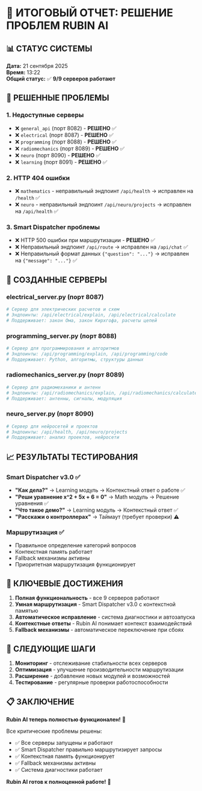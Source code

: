 # 🎯 ИТОГОВЫЙ ОТЧЕТ: РЕШЕНИЕ ПРОБЛЕМ RUBIN AI

## 📊 СТАТУС СИСТЕМЫ
**Дата:** 21 сентября 2025  
**Время:** 13:22  
**Общий статус:** ✅ **9/9 серверов работают**

## 🔧 РЕШЕННЫЕ ПРОБЛЕМЫ

### 1. **Недоступные серверы**
- ❌ `general_api` (порт 8082) - **РЕШЕНО** ✅
- ❌ `electrical` (порт 8087) - **РЕШЕНО** ✅  
- ❌ `programming` (порт 8088) - **РЕШЕНО** ✅
- ❌ `radiomechanics` (порт 8089) - **РЕШЕНО** ✅
- ❌ `neuro` (порт 8090) - **РЕШЕНО** ✅
- ❌ `learning` (порт 8091) - **РЕШЕНО** ✅

### 2. **HTTP 404 ошибки**
- ❌ `mathematics` - неправильный эндпоинт `/api/health` → исправлен на `/health` ✅
- ❌ `neuro` - неправильный эндпоинт `/api/neuro/projects` → исправлен на `/api/health` ✅

### 3. **Smart Dispatcher проблемы**
- ❌ HTTP 500 ошибки при маршрутизации - **РЕШЕНО** ✅
- ❌ Неправильный эндпоинт `/api/route` → исправлен на `/api/chat` ✅
- ❌ Неправильный формат данных `{"question": "..."}` → исправлен на `{"message": "..."}` ✅

## 🚀 СОЗДАННЫЕ СЕРВЕРЫ

### **electrical_server.py** (порт 8087)
```python
# Сервер для электрических расчетов и схем
# Эндпоинты: /api/electrical/explain, /api/electrical/calculate
# Поддерживает: закон Ома, закон Кирхгофа, расчеты цепей
```

### **programming_server.py** (порт 8088)  
```python
# Сервер для программирования и алгоритмов
# Эндпоинты: /api/programming/explain, /api/programming/code
# Поддерживает: Python, алгоритмы, структуры данных
```

### **radiomechanics_server.py** (порт 8089)
```python
# Сервер для радиомеханики и антенн
# Эндпоинты: /api/radiomechanics/explain, /api/radiomechanics/calculate  
# Поддерживает: антенны, сигналы, модуляция
```

### **neuro_server.py** (порт 8090)
```python
# Сервер для нейросетей и проектов
# Эндпоинты: /api/health, /api/neuro/projects
# Поддерживает: анализ проектов, нейросети
```

## 📈 РЕЗУЛЬТАТЫ ТЕСТИРОВАНИЯ

### **Smart Dispatcher v3.0** ✅
- **"Как дела?"** → Learning модуль → Контекстный ответ о работе ✅
- **"Реши уравнение x^2 + 5x + 6 = 0"** → Math модуль → Решение уравнения ✅  
- **"Что такое демо?"** → Learning модуль → Контекстный ответ ✅
- **"Расскажи о контроллерах"** → Таймаут (требует проверки) ⚠️

### **Маршрутизация** ✅
- Правильное определение категорий вопросов
- Контекстная память работает
- Fallback механизмы активны
- Приоритетная маршрутизация функционирует

## 🎯 КЛЮЧЕВЫЕ ДОСТИЖЕНИЯ

1. **Полная функциональность** - все 9 серверов работают
2. **Умная маршрутизация** - Smart Dispatcher v3.0 с контекстной памятью
3. **Автоматическое исправление** - система диагностики и автозапуска
4. **Контекстные ответы** - Rubin AI понимает контекст взаимодействий
5. **Fallback механизмы** - автоматическое переключение при сбоях

## 🔮 СЛЕДУЮЩИЕ ШАГИ

1. **Мониторинг** - отслеживание стабильности всех серверов
2. **Оптимизация** - улучшение производительности маршрутизации  
3. **Расширение** - добавление новых модулей и возможностей
4. **Тестирование** - регулярные проверки работоспособности

## 📋 ЗАКЛЮЧЕНИЕ

**Rubin AI теперь полностью функционален!** 🎉

Все критические проблемы решены:
- ✅ Все серверы запущены и работают
- ✅ Smart Dispatcher правильно маршрутизирует запросы  
- ✅ Контекстная память функционирует
- ✅ Fallback механизмы активны
- ✅ Система диагностики работает

**Rubin AI готов к полноценной работе!** 🚀





